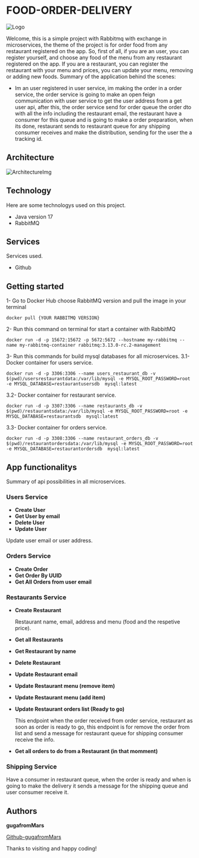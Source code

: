 # FOOD-ORDER-DELIVERY

![Logo](https://github.com/gugafromMARS/sb-rabbitmq-mcs/assets/116969206/0e81fe59-45cf-43b3-bb5d-14f75813b434)


Welcome, this is a simple project with Rabbitmq with exchange in microservices, the theme of the project is for order food from any restaurant registered on the app.
So, first of all, if you are an user, you can register yourself, and choose any food of the menu from any restaurant registered on the app.
If you are a restaurant, you can register the restaurant with your menu and prices, you can update your menu, removing or adding new foods.
Summary of the application behind the scenes: 
- Im an user registered in user service, im making the order in a order service, the order service is going to make an open feign communication with user service to get the user address from a get user api,
  after this, the order service send for order queue the order dto with all the info including the restaurant email, the restaurant have a consumer for this queue and is going to make a order preparation, when its done, restaurant sends to
restaurant queue for any shipping consumer receives and make the distribution, sending for the user the a tracking id. 

## Architecture

![ArchitectureImg](https://github.com/gugafromMARS/FoodProject-Rabbitmq/assets/116969206/827a9a8d-69a0-4ce9-a8a9-9580af205437)

## Technology

Here are some technologys used on this project.

* Java version 17
* RabbitMQ

## Services

Services used.

* Github
  
## Getting started

1- Go to Docker Hub choose RabbitMQ version and pull the image in your terminal
```shell script
docker pull {YOUR RABBITMQ VERSION}
```

2- Run this command on terminal for start a container with RabbitMQ
```shell script
docker run -d -p 15672:15672 -p 5672:5672 --hostname my-rabbitmq --name my-rabbitmq-container rabbitmq:3.13.0-rc.2-management
```

3- Run this commands for build mysql databases for all microservices.
3.1- Docker container for users service. 
```shell script
docker run -d -p 3306:3306 --name users_restaurant_db -v $(pwd)/usersrestaurantdata:/var/lib/mysql -e MYSQL_ROOT_PASSWORD=root -e MYSQL_DATABASE=restaurantusersdb  mysql:latest
```

3.2- Docker container for restaurant service. 
```shell script
docker run -d -p 3307:3306 --name restaurants_db -v $(pwd)/restaurantsdata:/var/lib/mysql -e MYSQL_ROOT_PASSWORD=root -e MYSQL_DATABASE=restaurantsdb  mysql:latest
```

3.3- Docker container for orders service. 
```shell script
docker run -d -p 3308:3306 --name restaurant_orders_db -v $(pwd)/restaurantordersdata:/var/lib/mysql -e MYSQL_ROOT_PASSWORD=root -e MYSQL_DATABASE=restaurantordersdb  mysql:latest
```

## App functionalitys

Summary of api possibilities in all microservices.

### Users Service
* **Create User**
* **Get User by email**
* **Delete User**
* **Update User**
  
Update user email or user address.

### Orders Service
* **Create Order**
* **Get Order By UUID**
* **Get All Orders from user email**

### Restaurants Service
* **Create Restaurant**
 
  Restaurant name, email, address and menu (food and the respetive price).
* **Get all Restaurants**
* **Get Restaurant by name**
* **Delete Restaurant**
* **Update Restaurant email**
* **Update Restaurant menu (remove item)**
* **Update Restaurant menu (add item)**
* **Update Restaurant orders list (Ready to go)**
  
  This endpoint when the order received from order service, restaurant as soon as order is ready to go, this endpoint is for remove the order from list and send a message for restaurant queue for shipping consumer receive the info.
* **Get all orders to do from a Restaurant (in that momment)**

### Shipping Service

Have a consumer in restaurant queue, when the order is ready and when is going to make the delivery it sends a message for the shipping queue and user consumer receive it.

## Authors

**gugafromMars**

[Github-gugafromMars](https://github.com/gugafromMARS)

Thanks to visiting and happy coding!
